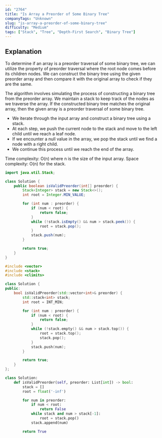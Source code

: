 ```yaml
---
id: "2764"
title: "Is Array a Preorder of Some ‌Binary Tree"
companyTags: "Unknown"
slug: "is-array-a-preorder-of-some-binary-tree"
difficulty: "Medium"
tags: ["Stack", "Tree", "Depth-First Search", "Binary Tree"]
---
```


## Explanation

To determine if an array is a preorder traversal of some binary tree, we can utilize the property of preorder traversal where the root node comes before its children nodes. We can construct the binary tree using the given preorder array and then compare it with the original array to check if they are the same.

The algorithm involves simulating the process of constructing a binary tree from the preorder array. We maintain a stack to keep track of the nodes as we traverse the array. If the constructed binary tree matches the original array, then the given array is a preorder traversal of some binary tree.

- We iterate through the input array and construct a binary tree using a stack.
- At each step, we push the current node to the stack and move to the left child until we reach a leaf node.
- If we encounter a null value in the array, we pop the stack until we find a node with a right child.
- We continue this process until we reach the end of the array.

Time complexity: O(n) where n is the size of the input array.
Space complexity: O(n) for the stack.
```java
import java.util.Stack;

class Solution {
    public boolean isValidPreorder(int[] preorder) {
        Stack<Integer> stack = new Stack<>();
        int root = Integer.MIN_VALUE;

        for (int num : preorder) {
            if (num < root) {
                return false;
            }
            while (!stack.isEmpty() && num > stack.peek()) {
                root = stack.pop();
            }
            stack.push(num);
        }

        return true;
    }
}
```

```cpp
#include <vector>
#include <stack>
#include <climits>

class Solution {
public:
    bool isValidPreorder(std::vector<int>& preorder) {
        std::stack<int> stack;
        int root = INT_MIN;

        for (int num : preorder) {
            if (num < root) {
                return false;
            }
            while (!stack.empty() && num > stack.top()) {
                root = stack.top();
                stack.pop();
            }
            stack.push(num);
        }

        return true;
    }
};
```

```python
class Solution:
    def isValidPreorder(self, preorder: List[int]) -> bool:
        stack = []
        root = float('-inf')

        for num in preorder:
            if num < root:
                return False
            while stack and num > stack[-1]:
                root = stack.pop()
            stack.append(num)

        return True
```